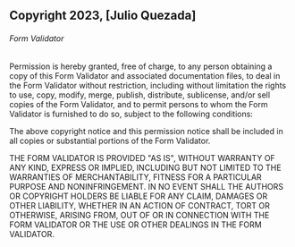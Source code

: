 ## Copyright 2023, [Julio Quezada]

###### Form Validator

Permission is hereby granted, free of charge, to any person obtaining a copy of this Form Validator and associated documentation files, to deal in the Form Validator without restriction, including without limitation the rights to use, copy, modify, merge, publish, distribute, sublicense, and/or sell copies of the Form Validator, and to permit persons to whom the Form Validator is furnished to do so, subject to the following conditions:

The above copyright notice and this permission notice shall be included in all copies or substantial portions of the Form Validator.

THE FORM VALIDATOR IS PROVIDED "AS IS", WITHOUT WARRANTY OF ANY KIND, EXPRESS OR IMPLIED, INCLUDING BUT NOT LIMITED TO THE WARRANTIES OF MERCHANTABILITY, FITNESS FOR A PARTICULAR PURPOSE AND NONINFRINGEMENT. IN NO EVENT SHALL THE AUTHORS OR COPYRIGHT HOLDERS BE LIABLE FOR ANY CLAIM, DAMAGES OR OTHER LIABILITY, WHETHER IN AN ACTION OF CONTRACT, TORT OR OTHERWISE, ARISING FROM, OUT OF OR IN CONNECTION WITH THE FORM VALIDATOR OR THE USE OR OTHER DEALINGS IN THE FORM VALIDATOR.